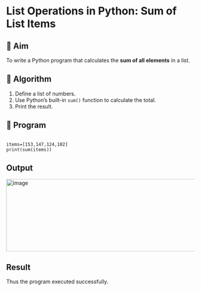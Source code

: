 # List Operations in Python: Sum of List Items

## 🎯 Aim
To write a Python program that calculates the **sum of all elements** in a list.

## 🧠 Algorithm
1. Define a list of numbers.
2. Use Python’s built-in `sum()` function to calculate the total.
3. Print the result.

## 🧾 Program
```

items=[153,147,124,102]
print(sum(items))

```
## Output
<img width="953" height="193" alt="image" src="https://github.com/user-attachments/assets/15d36873-3d9c-4781-98a0-4b8759836f7d" />

## Result
Thus the program executed successfully.
